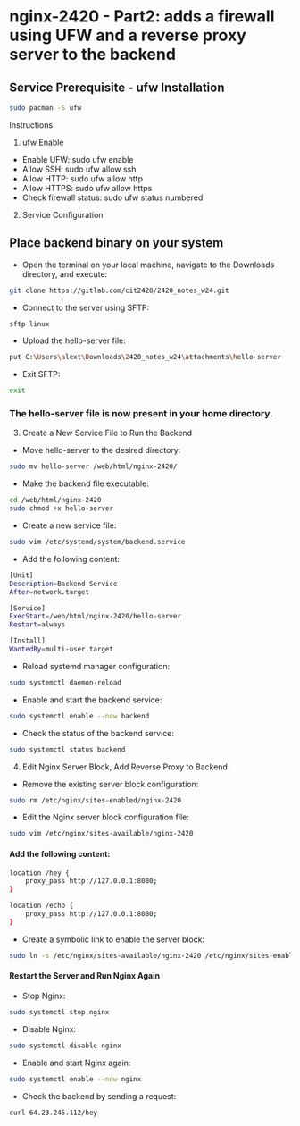 # nginx-2420 - Part2: adds a firewall using UFW and a reverse proxy server to the backend

## Service Prerequisite - ufw Installation

```bash
sudo pacman -S ufw
```

Instructions
1. ufw Enable

- Enable UFW: sudo ufw enable
- Allow SSH: sudo ufw allow ssh
- Allow HTTP: sudo ufw allow http
- Allow HTTPS: sudo ufw allow https
- Check firewall status: sudo ufw status numbered
2. Service Configuration

## Place backend binary on your system ##
- Open the terminal on your local machine, navigate to the Downloads directory, and execute:

```bash
git clone https://gitlab.com/cit2420/2420_notes_w24.git
```

- Connect to the server using SFTP:
```bash
sftp linux
```
- Upload the hello-server file:

```bash
put C:\Users\alext\Downloads\2420_notes_w24\attachments\hello-server

```
- Exit SFTP:
```bash
exit
```

### The hello-server file is now present in your home directory. ###
3. Create a New Service File to Run the Backend
- Move hello-server to the desired directory:
```bash
sudo mv hello-server /web/html/nginx-2420/
```
- Make the backend file executable:

```bash
cd /web/html/nginx-2420
sudo chmod +x hello-server
```
- Create a new service file:
```bash
sudo vim /etc/systemd/system/backend.service
```
- Add the following content:
```bash
[Unit]
Description=Backend Service
After=network.target

[Service]
ExecStart=/web/html/nginx-2420/hello-server
Restart=always

[Install]
WantedBy=multi-user.target
```
- Reload systemd manager configuration:

```bash
sudo systemctl daemon-reload
```
- Enable and start the backend service:

```bash
sudo systemctl enable --now backend
```
- Check the status of the backend service:

```bash
sudo systemctl status backend
```
4. Edit Nginx Server Block, Add Reverse Proxy to Backend
- Remove the existing server block configuration:

```bash
sudo rm /etc/nginx/sites-enabled/nginx-2420
```
- Edit the Nginx server block configuration file:

```bash
sudo vim /etc/nginx/sites-available/nginx-2420
```
#### Add the following content: ####
```bash
location /hey {
    proxy_pass http://127.0.0.1:8080;
}

location /echo {
    proxy_pass http://127.0.0.1:8080;
}
```
- Create a symbolic link to enable the server block:

```bash
sudo ln -s /etc/nginx/sites-available/nginx-2420 /etc/nginx/sites-enabled/nginx-2420
```
#### Restart the Server and Run Nginx Again ####
- Stop Nginx:
```bash
sudo systemctl stop nginx
```
- Disable Nginx:
```bash
sudo systemctl disable nginx
```
- Enable and start Nginx again:
```bash
sudo systemctl enable --now nginx
```
- Check the backend by sending a request:
```bash
curl 64.23.245.112/hey
```
